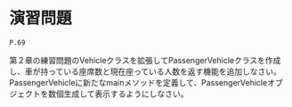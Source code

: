 
演習問題
========

`P.69`

第２章の練習問題のVehicleクラスを拡張してPassengerVehicleクラスを作成し、車が持っている座席数と現在座っている人数を返す機能を追加しなさい。
PassengerVehicleに新たなmainメソッドを定義して、PassengerVehicleオブジェクトを数個生成して表示するようにしなさい。

